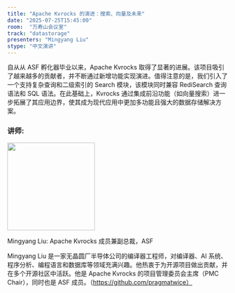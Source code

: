 ```yaml
---
title: "Apache Kvrocks 的演进：搜索、向量及未来"
date: "2025-07-25T15:45:00"
room:  "万寿山会议室"
track: "datastorage"
presenters: "Mingyang Liu"
stype: "中文演讲"
---
```


自从从 ASF 孵化器毕业以来，Apache Kvrocks 取得了显著的进展。该项目吸引了越来越多的贡献者，并不断通过新增功能实现演进。值得注意的是，我们引入了一个支持复杂查询和二级索引的 Search 模块，该模块同时兼容 RediSearch 查询语法和 SQL 语法。在此基础上，Kvrocks 通过集成前沿功能（如向量搜索）进一步拓展了其应用边界，使其成为现代应用中更加多功能且强大的数据存储解决方案。

### 讲师:

<img src="https://sessionize.com/image/3652-400o400o1-nL4YWvqdsyoi1XovLkoiGQ.jpg" width="200" /><br/>

Mingyang Liu: Apache Kvrocks 成员兼副总裁，ASF

Mingyang Liu 是一家无晶圆厂半导体公司的编译器工程师，对编译器、AI 系统、程序分析、编程语言和数据库等领域充满兴趣。他热衷于为开源项目做出贡献，并在多个开源社区中活跃。他是 Apache Kvrocks 的项目管理委员会主席（PMC Chair），同时也是 ASF 成员。（https://github.com/pragmatwice）
